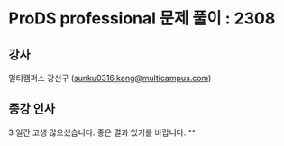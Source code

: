 # ProDS professional 문제 풀이 : 2308

## 강사

멀티캠퍼스 강선구 (sunku0316.kang@multicampus.com)

## 종강 인사
3 일간 고생 많으셨습니다. 좋은 결과 있기를 바랍니다. ^^
